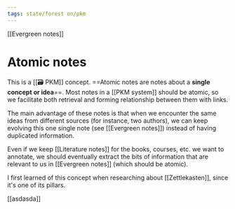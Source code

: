 ```yaml
---
tags: state/forest on/pkm
---
```


[[Evergreen notes]]

# Atomic notes

This is a [[🗃️ PKM]] concept. ==Atomic notes are notes about a **single concept or idea**==. Most notes in a [[PKM system]] should be atomic, so we facilitate both retrieval and forming relationship between them with links.

The main advantage of these notes is that when we encounter the same ideas from different sources (for instance, two authors), we can keep evolving this one single note (see [[Evergreen notes]]) instead of having duplicated information.

Even if we keep [[Literature notes]] for the books, courses, etc. we want to annotate, we should eventually extract the bits of information that are relevant to us in [[Evergreen notes]] (which should be atomic).

I first learned of this concept when researching about [[Zettlekasten]], since it's one of its pillars.

[[asdasda]]